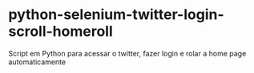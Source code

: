 # python-selenium-twitter-login-scroll-homeroll
Script em Python para acessar o twitter, fazer login e rolar a home page automaticamente

